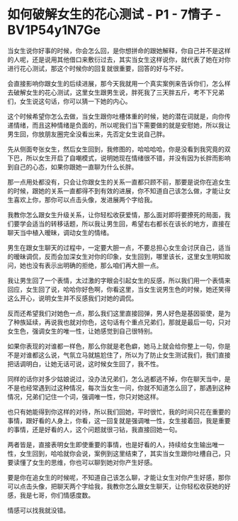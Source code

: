 # 如何破解女生的花心测试 - P1 - 7情子 - BV1P54y1N7Ge

当女生说你好事的时候，你会怎么回，是你想拼命的跟她解释，你自己并不是这样的人呢，还是说用其他借口来敷衍过去，其实当女生这样说你，就代表了她在对你进行花心测试，那这个时候你的回复就很重要，回答的好与不好。

会直接影响你跟女生的后续进展，那今天我就用一个真实案例来告诉你们，怎么样去破解女生的花心测试，这里女生跟男生说，胖死我了三天胖五斤，考不下兄弟们，女生说这句话，你可以猜一下她的内心。

这个时候希望你怎么去做，当女生跟你吐槽体重的时候，她的潜在词就是，向你传递情绪，而且这种情绪是负面的，所以呢我们当下需要做的就是安慰她，所以我让男生回，你放朋友圈完全没看出来，先否定女生说自己胖。

先从侧面夸张女生，然后女生回到，我修图的，哈哈哈哈，你是没看到我究竟的双下巴，所以女生开启了自嘲模式，说明她现在情绪很不错，并没有因为长胖而影响到自己的心态，如果你跟她一直聊为什么长胖。

那一点用处都没有，只会让你跟女生的关系一直都只顾不前，那要是说你在追女生的时候，跟她的关系一直都得不到有效的进展，你不知道自己该怎么做，才能让女生喜欢上你，那你可以点击头像，发进展两个字给我。

我教你怎么跟女生升级关系，让你轻松收获爱情，那么面对即将要撩死的局面，我们要学会适当的转移话题，所以我让男生回，希望右右都长在该长的地方，直接在聊天当中植入暧昧，调动女生的情绪。

男生在跟女生聊天的过程中，一定要大胆一点，不要总担心女生会讨厌自己，适当的暧昧调侃，反而会加深女生对你的印象，女生回到，哪里该长，这里女生明知故问，她也没有表示出明确的拒绝，那么咱们再大胆一点。

我让男生回了一个表情，太过激的字眼会引起女生的反感，所以我们用一个表情来回应，女生回了说，哈哈你好色啊，你看这里，当女生说男生色的时候，她还笑得这么开心，说明女生并不反感我们对她的调侃。

反而还希望我们对她色一点，那么我们这里直接回弹，男人好色是基因驱使，是为了种族延续，再说我也就对你色，这句话有个重点兄弟们，那就是最后一句，只对女生色，强调女生的唯一性，让她感觉到自己很特别。

如果你表现的对谁都一样色，那么你就是老色癖，她马上就会给你整上一句，你是不是对谁都这么说，气氛立马就尴尬住了，所以为了防止女生测试我们，我们直接把话调明白，让她无话可说，这时候女生回了，我不性。

同样的话你对多少姑娘说过，没办法兄弟们，怎么逃都逃不掉，你在聊天当中，是不是也经常遇到过这种情况，每次当女生一问，你就不知道怎么回了，那遇到这种情况，兄弟们记住一个词，强调唯一性，你只对她这样。

也只有她能得到你这样的对待，所以我们回她，平时很忙，我的时间只花在重要的事情，跟好看的人身上，你看，这一回复就是强调唯一性，女生接着回，我是重要的事情，还是好看的人，这个问题就很刁钻，我直接回她一句。

两者皆是，直接表明女生即使重要的事情，也是好看的人，持续给女生输出唯一性，女生回到，哈哈就你会说，案例到这里结束了，其实当女生跟你吐槽自己，只要读懂了女生的思维，你也可以聊到她对你产生好感。

要是你在追女生的时候呢，不知道自己该怎么聊，才能让女生对你产生好感，那你可以点击头像，把聊天两个字给我，我教你怎么跟女生聊天，让你轻松收获她的好感，我是七哥，你们情感度数。

情感可以找我就没错。